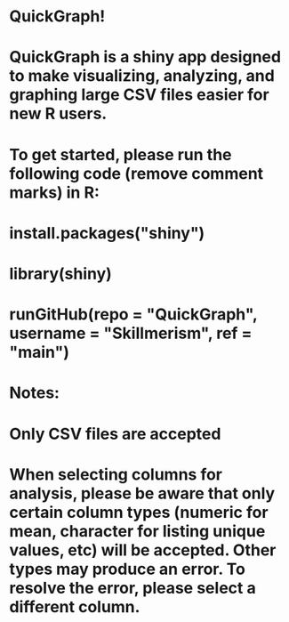 # QuickGraph!
# QuickGraph is a shiny app designed to make visualizing, analyzing, and graphing large CSV files easier for new R users. 
# To get started, please run the following code (remove comment marks) in R: 
  # install.packages("shiny")
  # library(shiny)
  # runGitHub(repo = "QuickGraph", username = "Skillmerism", ref = "main")
# Notes: 
  # Only CSV files are accepted
  # When selecting columns for analysis, please be aware that only certain column types (numeric for mean, character for listing unique values, etc) will be accepted. Other       types may produce an error. To resolve the error, please select a different column. 
